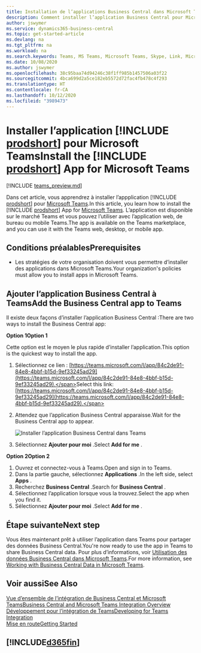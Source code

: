 ```yaml
---
title: Installation de l’applications Business Central dans Microsoft Teams| Microsoft Docs
description: Comment installer l’application Business Central pour Microsoft Teams.
author: jswymer
ms.service: dynamics365-business-central
ms.topic: get-started-article
ms.devlang: na
ms.tgt_pltfrm: na
ms.workload: na
ms.search.keywords: Teams, MS Teams, Microsoft Teams, Skype, Link, Microsoft 365, collaborate, collaboration, teamwork
ms.date: 10/08/2020
ms.author: jswymer
ms.openlocfilehash: 38c95baa74d94246c38f1ff985b1457506a03f22
ms.sourcegitcommit: 4bca699d2a5ce182eb5572d72fac4fb478c4f293
ms.translationtype: HT
ms.contentlocale: fr-CA
ms.lasthandoff: 10/12/2020
ms.locfileid: "3989473"
---
```

# <a name="install-the-prodshort-app-for-microsoft-teams"></a><span data-ttu-id="d8577-103">Installer l’application [!INCLUDE [prodshort](includes/prodshort.md)] pour Microsoft Teams</span><span class="sxs-lookup"><span data-stu-id="d8577-103">Install the [!INCLUDE [prodshort](includes/prodshort.md)] App for Microsoft Teams</span></span>

[!INCLUDE [teams_preview.md](includes/teams_preview.md)]

<span data-ttu-id="d8577-104">Dans cet article, vous apprendrez à installer l’appplication [!INCLUDE [prodshort](includes/prodshort.md)] pour [Microsoft Teams](https://www.microsoft.com/en-us/microsoft-365/microsoft-teams).</span><span class="sxs-lookup"><span data-stu-id="d8577-104">In this article, you learn how to install the [!INCLUDE [prodshort](includes/prodshort.md)] App for [Microsoft Teams](https://www.microsoft.com/en-us/microsoft-365/microsoft-teams).</span></span> <span data-ttu-id="d8577-105">L’application est disponible sur le marché Teams et vous pouvez l’utiliser avec l’application web, de bureau ou mobile Teams.</span><span class="sxs-lookup"><span data-stu-id="d8577-105">The app is available on the Teams marketplace, and you can use it with the Teams web, desktop, or mobile app.</span></span>

## <a name="prerequisites"></a><span data-ttu-id="d8577-106">Conditions préalables</span><span class="sxs-lookup"><span data-stu-id="d8577-106">Prerequisites</span></span>

- <span data-ttu-id="d8577-107">Les stratégies de votre organisation doivent vous permettre d’installer des applications dans Microsoft Teams.</span><span class="sxs-lookup"><span data-stu-id="d8577-107">Your organization's policies must allow you to install apps in Microsoft Teams.</span></span>

## <a name="add-the-business-central-app-to-teams"></a><span data-ttu-id="d8577-108">Ajouter l’application Business Central à Teams</span><span class="sxs-lookup"><span data-stu-id="d8577-108">Add the Business Central app to Teams</span></span>

<span data-ttu-id="d8577-109">Il existe deux façons d’installer l’application Business Central :</span><span class="sxs-lookup"><span data-stu-id="d8577-109">There are two ways to install the Business Central app:</span></span>

<span data-ttu-id="d8577-110">**Option 1**</span><span class="sxs-lookup"><span data-stu-id="d8577-110">**Option 1**</span></span>

<span data-ttu-id="d8577-111">Cette option est le moyen le plus rapide d’installer l’application.</span><span class="sxs-lookup"><span data-stu-id="d8577-111">This option is the quickest way to install the app.</span></span>

1. <span data-ttu-id="d8577-112">Sélectionnez ce lien : [https://teams.microsoft.com/l/app/84c2de91-84e8-4bbf-b15d-9ef33245ad29](https://teams.microsoft.com/l/app/84c2de91-84e8-4bbf-b15d-9ef33245ad29).</span><span class="sxs-lookup"><span data-stu-id="d8577-112">Select this link: [https://teams.microsoft.com/l/app/84c2de91-84e8-4bbf-b15d-9ef33245ad29](https://teams.microsoft.com/l/app/84c2de91-84e8-4bbf-b15d-9ef33245ad29).</span></span>

2. <span data-ttu-id="d8577-113">Attendez que l’application Business Central apparaisse.</span><span class="sxs-lookup"><span data-stu-id="d8577-113">Wait for the Business Central app to appear.</span></span>

    ![Installer l’application Business Central dans Teams](media/teams-install-app.png)

3. <span data-ttu-id="d8577-115">Sélectionnez **Ajouter pour moi** .</span><span class="sxs-lookup"><span data-stu-id="d8577-115">Select **Add for me** .</span></span>

<span data-ttu-id="d8577-116">**Option 2**</span><span class="sxs-lookup"><span data-stu-id="d8577-116">**Option 2**</span></span>

1. <span data-ttu-id="d8577-117">Ouvrez et connectez-vous à Teams.</span><span class="sxs-lookup"><span data-stu-id="d8577-117">Open and sign in to Teams.</span></span>
2. <span data-ttu-id="d8577-118">Dans la partie gauche, sélectionnez **Applications** .</span><span class="sxs-lookup"><span data-stu-id="d8577-118">In the left side, select **Apps** .</span></span>
3. <span data-ttu-id="d8577-119">Recherchez **Business Central** .</span><span class="sxs-lookup"><span data-stu-id="d8577-119">Search for **Business Central** .</span></span>
4. <span data-ttu-id="d8577-120">Sélectionnez l’application lorsque vous la trouvez.</span><span class="sxs-lookup"><span data-stu-id="d8577-120">Select the app when you find it.</span></span>
5. <span data-ttu-id="d8577-121">Sélectionnez **Ajouter pour moi** .</span><span class="sxs-lookup"><span data-stu-id="d8577-121">Select **Add for me** .</span></span>

## <a name="next-step"></a><span data-ttu-id="d8577-122">Étape suivante</span><span class="sxs-lookup"><span data-stu-id="d8577-122">Next step</span></span>

<span data-ttu-id="d8577-123">Vous êtes maintenant prêt à utiliser l’application dans Teams pour partager des données Business Central.</span><span class="sxs-lookup"><span data-stu-id="d8577-123">You're now ready to use the app in Teams to share Business Central data.</span></span> <span data-ttu-id="d8577-124">Pour plus d’informations, voir [Utilisation des données Business Central dans Microsoft Teams](across-working-with-teams.md).</span><span class="sxs-lookup"><span data-stu-id="d8577-124">For more information, see [Working with Business Central Data in Microsoft Teams](across-working-with-teams.md).</span></span>

## <a name="see-also"></a><span data-ttu-id="d8577-125">Voir aussi</span><span class="sxs-lookup"><span data-stu-id="d8577-125">See Also</span></span>

[<span data-ttu-id="d8577-126">Vue d’ensemble de l’intégration de Business Central et Microsoft Teams</span><span class="sxs-lookup"><span data-stu-id="d8577-126">Business Central and Microsoft Teams Integration Overview</span></span>](across-teams-overview.md)  
[<span data-ttu-id="d8577-127">Développement pour l’intégration de Teams</span><span class="sxs-lookup"><span data-stu-id="d8577-127">Developing for Teams Integration</span></span>](/dynamics365/business-central/dev-itpro/developer/devenv-develop-for-teams)  
[<span data-ttu-id="d8577-128">Mise en route</span><span class="sxs-lookup"><span data-stu-id="d8577-128">Getting Started</span></span>](product-get-started.md)  

## [!INCLUDE[d365fin](includes/free_trial_md.md)]  
